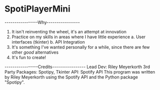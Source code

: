 # SpotiPlayerMini

-----------------Why-----------------
1. It isn't reinventing the wheel, it's an attempt at innovation
2. Practice on my skills in areas where I have little experience
    a. User interfaces (tkinter)
    b. API Integration
3. It's something I've wanted personally for a while, since there are few other *good* alternatives
4. It's fun to create! 


-----------------Credits-----------------
Lead Dev: Riley Meyerkorth
3rd Party Packages: Spotipy, Tkinter
API: Spotify API
This program was written by Riley Meyerkorth using the Spotify API and the Python package "Spotipy".
